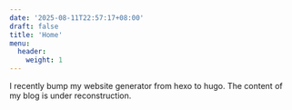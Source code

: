 ```yaml
---
date: '2025-08-11T22:57:17+08:00'
draft: false
title: 'Home'
menu:
  header:
    weight: 1
---
```


I recently bump my website generator from hexo to hugo. The content of my blog is under reconstruction.